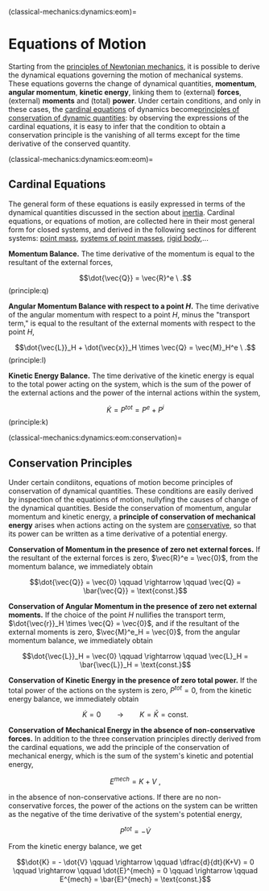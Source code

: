 (classical-mechanics:dynamics:eom)=
# Equations of Motion

Starting from the [principles of Newtonian mechanics](classical-mechanics:dynamics:principles), it is possible to derive the dynamical equations governing the motion of mechanical systems. These equations governs the change of dynamical quantities, **momentum**, **angular momentum**, **kinetic energy**, linking them to (external) **forces**, (external) **moments** and (total) **power**. Under certain conditions, and only in these cases, the [cardinal equations](classical-mechanics:dynamics:eom:eom) of dynamics become[principles of conservation of dynamic quantities](classical-mechanics:dynamics:eom:conservation): by observing the expressions of the cardinal equations, it is easy to infer that the condition to obtain a conservation principle is the vanishing of all terms except for the time derivative of the conserved quantity.

<!--
The general form of these equations is easily expressed in terms of the dynamical quantities discussed in the inertia section,

$$\begin{aligned}
 \dfrac{d \vec{Q}       }{dt} & = \vec{R}^e                               & \qquad \text{(momentum balance equation)} \\
 \dfrac{d \vec{\Gamma}_H}{dt} & = -\vec{r}_H \times \vec{Q} + \vec{M}^e_H & \qquad \text{(angular momentum balance equation)} \\
 \dfrac{d      K        }{dt} & = P^{tot}                                 & \qquad \text{(kinetic energy balance equation)} \\
\end{aligned}$$

for every mechanical (closed) system. These equations will be derived for different systems in the following sections: point mass, system of particles, rigid body.

Using the concepts of momentum, angular momentum, and the kinetic energy of a system, we can write the 3 cardinal equations of dynamics in a form valid for **every closed system**. Under certain conditions, and only in these cases, the cardinal equations of dynamics represent principles of conservation of dynamic quantities: by observing the expressions of the cardinal equations, it is easy to infer that the condition to obtain a conservation principle is the vanishing of all terms except for the time derivative of the conserved quantity.
-->

(classical-mechanics:dynamics:eom:eom)=
## Cardinal Equations

The general form of these equations is easily expressed in terms of the dynamical quantities discussed in the section about [inertia](classical-mechanics). Cardinal equations, or equations of motion, are collected here in their most general form for closed systems, and derived in the following sectinos for different systems: [point mass](classical-mechanics:dynamics:eom:point), [systems of point masses](classical-mechanics:dynamics:eom:points), [rigid body](classical-mechanics:dynamics:eom:rigid),...

**Momentum Balance.** The time derivative of the momentum is equal to the resultant of the external forces,

$$\dot{\vec{Q}} = \vec{R}^e \ .$$ (principle:q)

**Angular Momentum Balance with respect to a point $H$.** The time derivative of the angular momentum with respect to a point $H$, minus the "transport term," is equal to the resultant of the external moments with respect to the point $H$,

$$\dot{\vec{L}}_H + \dot{\vec{x}}_H \times \vec{Q} = \vec{M}_H^e \ .$$ (principle:l)

**Kinetic Energy Balance.** The time derivative of the kinetic energy is equal to the total power acting on the system, which is the sum of the power of the external actions and the power of the internal actions within the system,

$$\dot{K} = P^{tot} = P^e + P^i$$ (principle:k)

(classical-mechanics:dynamics:eom:conservation)=
## Conservation Principles
Under certain condiitons, equations of motion become principles of conservation of dynamical quantities. These conditions are easily derived by inspection of the equations of motion, nullyfing the causes of change of the dynamical quantities. Beside the conservation of momentum, angular momentum and kinetic energy, a **principle of conservation of mechanical energy** arises when actions acting on the system are [conservative](classical-mechanics:actions:conservative), so that its power can be written as a time derivative of a potential energy.

**Conservation of Momentum in the presence of zero net external forces.** If the resultant of the external forces is zero, $\vec{R}^e = \vec{0}$, from the momentum balance, we immediately obtain

$$\dot{\vec{Q}} = \vec{0} \qquad \rightarrow \qquad \vec{Q} = \bar{\vec{Q}} = \text{const.}$$

**Conservation of Angular Momentum in the presence of zero net external moments.** If the choice of the point $H$ nullifies the transport term, $\dot{\vec{r}}_H \times \vec{Q} = \vec{0}$, and if the resultant of the external moments is zero, $\vec{M}^e_H = \vec{0}$, from the angular momentum balance, we immediately obtain

$$\dot{\vec{L}}_H = \vec{0} \qquad \rightarrow \qquad \vec{L}_H = \bar{\vec{L}}_H = \text{const.}$$

**Conservation of Kinetic Energy in the presence of zero total power.** If the total power of the actions on the system is zero, $P^{tot} = 0$, from the kinetic energy balance, we immediately obtain

$$\dot{K} = 0 \qquad \rightarrow \qquad K = \bar{K} = \text{const.}$$

**Conservation of Mechanical Energy in the absence of non-conservative forces.** In addition to the three conservation principles directly derived from the cardinal equations, we add the principle of the conservation of mechanical energy, which is the sum of the system's kinetic and potential energy,

$$E^{mech} = K + V \ ,$$

in the absence of non-conservative actions. If there are no non-conservative forces, the power of the actions on the system can be written as the negative of the time derivative of the system's potential energy,

$$P^{tot} = -\dot{V}$$

From the kinetic energy balance, we get

$$\dot{K} = - \dot{V} \qquad \rightarrow \qquad \dfrac{d}{dt}(K+V) = 0 \qquad \rightarrow \qquad \dot{E}^{mech} = 0 \qquad \rightarrow \qquad E^{mech} = \bar{E}^{mech} = \text{const.}$$

